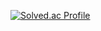 
[![Solved.ac Profile](http://mazassumnida.wtf/api/v2/generate_badge?boj=howcatchem)](https://solved.ac/howcatchem/)
